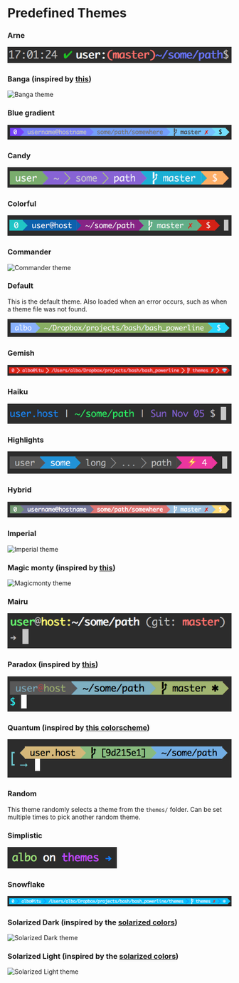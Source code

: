 # Predefined Themes

### Arne

![Arne theme](/screenshots/arne.png)

### Banga (inspired by [this](https://github.com/banga/powerline-shell))

![Banga theme](/screenshots/banga.png)

### Blue gradient

![Blue gradient theme](/screenshots/blue_gradient.png)

### Candy

![Candy theme](/screenshots/candy.png)

### Colorful

![Colorful theme](/screenshots/colorful.png)

### Commander

![Commander theme](/screenshots/commander.png)

### Default

This is the default theme. Also loaded when an error occurs, such as when a
theme file was not found.

![Default theme](/screenshots/default_prompt.png)

### Gemish

![Gemish theme](/screenshots/gemish.png)

### Haiku

![Haiku theme](/screenshots/haiku.png)

### Highlights

![Highlights theme](/screenshots/highlights.png)

### Hybrid

![Hybrid theme](/screenshots/hybrid.png)

### Imperial

![Imperial theme](/screenshots/imperial.png)

### Magic monty (inspired by [this](https://github.com/magicmonty/bash-git-prompt))

![Magicmonty theme](/screenshots/magicmonty.png)

### Mairu

![Mairu theme](/screenshots/mairu.png)

### Paradox (inspired by [this](http://www.paradox.io/posts/9-my-new-zsh-prompt))

![Paradox theme](/screenshots/paradox.png)

### Quantum (inspired by [this colorscheme](https://github.com/tyrannicaltoucan/vim-quantum))

![Quantum theme](/screenshots/quantum.png)

### Random

This theme randomly selects a theme from the `themes/` folder. Can be set
multiple times to pick another random theme.

### Simplistic

![Simplistic theme](/screenshots/simplistic.png)

### Snowflake

![Snowflake theme](/screenshots/snowflake.png)

### Solarized Dark (inspired by the [solarized colors](http://ethanschoonover.com/solarized))

![Solarized Dark theme](/screenshots/solarized_dark.png)

### Solarized Light (inspired by the [solarized colors](http://ethanschoonover.com/solarized))

![Solarized Light theme](/screenshots/solarized_light.png)
